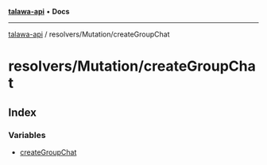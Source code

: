 [**talawa-api**](../../../README.md) • **Docs**

***

[talawa-api](../../../modules.md) / resolvers/Mutation/createGroupChat

# resolvers/Mutation/createGroupChat

## Index

### Variables

- [createGroupChat](variables/createGroupChat.md)

